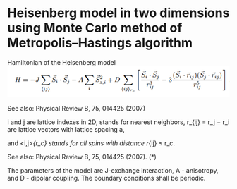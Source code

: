 # Heisenberg model in two dimensions using Monte Carlo method of Metropolis–Hastings algorithm
 
 Hamiltonian of the  Heisenberg model
 ![image](https://github.com/wangjinlong9788/Heisenberg-model-in-two-dimensions-using-Monte-Carlo-method/blob/master/Model.PNG)

See also: Physical Review B, 75, 014425 (2007)

i and j are lattice indexes in 2D, <ij> stands for nearest neighbors, r_{ij} = r_j − r_i are lattice vectors with lattice spacing a,

and <i,j>_{r_c} stands for all spins with distance r_{ij} ≤ r_c.
 
See also: Physical Review B, 75, 014425 (2007). (*)

The parameters of the model are J-exchange interaction, A - anisotropy, and D - dipolar coupling. The boundary conditions shall be periodic.
